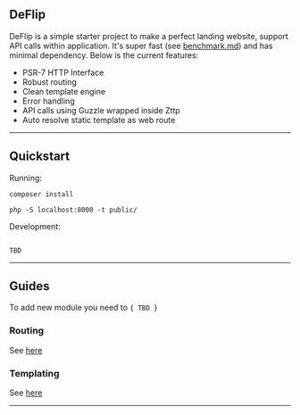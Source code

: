 ## DeFlip

DeFlip is a simple starter project to make a perfect landing website, support API calls within application. It's super fast (see [benchmark.md](benchmark.md)) and has minimal dependency. Below is the current features:

- PSR-7 HTTP Interface
- Robust routing
- Clean template engine
- Error handling
- API calls using Guzzle wrapped inside Zttp
- Auto resolve static template as web route

---

## Quickstart

Running:

```
composer install

php -S localhost:8000 -t public/
```

Development:

```

TBD

```

---

## Guides

To add new module you need to `{ TBD }`

### Routing

See [here](http://route.thephpleague.com/)

### Templating

See [here](http://platesphp.com/)

---
